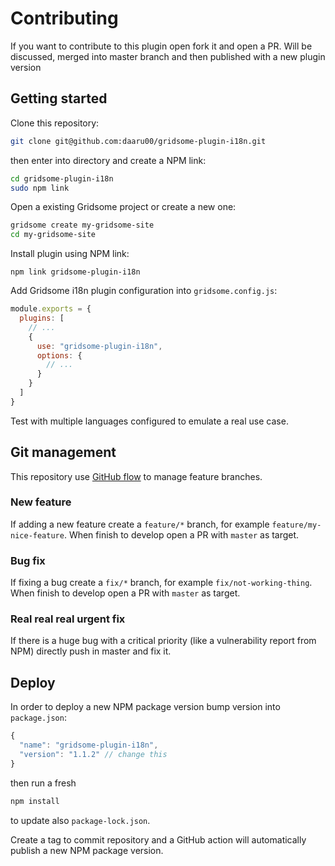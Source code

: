 #  Contributing

If you want to contribute to this plugin open fork it and open a PR. 
Will be discussed, merged into master branch and then published with a new plugin version

## Getting started

Clone this repository:
```bash
git clone git@github.com:daaru00/gridsome-plugin-i18n.git
```
then enter into directory and create a NPM link:
```bash
cd gridsome-plugin-i18n
sudo npm link
```

Open a existing Gridsome project or create a new one:
```bash
gridsome create my-gridsome-site
cd my-gridsome-site
```

Install plugin using NPM link:
```
npm link gridsome-plugin-i18n
```

Add Gridsome i18n plugin configuration into `gridsome.config.js`:
```js
module.exports = {
  plugins: [
    // ...
    {
      use: "gridsome-plugin-i18n",
      options: {
        // ...
      }
    }
  ]
}
```

Test with multiple languages configured to emulate a real use case.

## Git management

This repository use [GitHub flow](https://guides.github.com/introduction/flow/) to manage feature branches.

### New feature

If adding a new feature create a `feature/*` branch, for example `feature/my-nice-feature`.
When finish to develop open a PR with `master` as target.

### Bug fix

If fixing a bug create a `fix/*` branch, for example `fix/not-working-thing`.
When finish to develop open a PR with `master` as target.

### Real real real urgent fix

If there is a huge bug with a critical priority (like a vulnerability report from NPM) directly push in master and fix it.

## Deploy

In order to deploy a new NPM package version bump version into `package.json`:
```js
{
  "name": "gridsome-plugin-i18n",
  "version": "1.1.2" // change this
}
```
then run a fresh
```bash
npm install
```
to update also `package-lock.json`.

Create a tag to commit repository and a GitHub action will automatically publish a new NPM package version.
